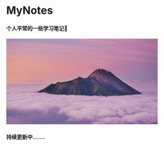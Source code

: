 # MyNotes



#### 个人平常的一些学习笔记📒

<img src="https://raw.githubusercontent.com/zhedieya/pics-hosting/main/mynotes/006CHHsBly1gojbx0vf9yj33y8280kk2.56kfy0ac7fw0.webp" alt="" style="width: 80%;">

#### 持续更新中.......